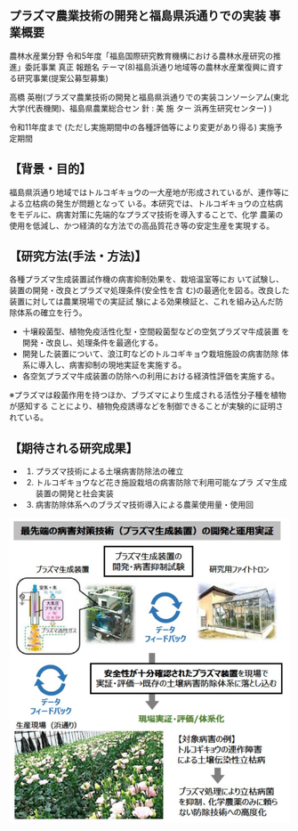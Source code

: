 ## プラズマ農業技術の開発と福島県浜通りでの実装 事業概要

農林水産業分野 令和5年度「福島国際研究教育機構における農林水産研究の推進」委託事業 真正 報題名 テーマ(8)福島浜通り地域等の農林水産業復興に資する研究事業(提案公募型募集)

高橋 英樹(ブラズマ農業技術の開発と福島県浜通りでの実装コンソーシアム(東北大学(代表機関)、福島県農業総合セン 針 : 美 施 ター 浜再生研究センター) )

令和11年度まで (ただし実施期間中の各種評価等により変更があり得る) 実施予定期間

## 【背景・目的】

福島県浜通り地域ではトルコギキョウの一大産地が形成されているが、連作等による立枯病の発生が問題となって いる。本研究では、トルコギキョウの立枯病をモデルに、病害対策に先端的なプラズマ技術を導入することで、化学 農薬の使用を低減し、かつ経済的な方法での高品質花き等の安定生産を実現する。

## 【研究方法(手法・方法)】

各種プラズマ生成装置試作機の病害抑制効果を、栽培温室等にお いて試験し、装置の開発・改良とプラズマ処理条件(安全性を含 む)の最適化を図る。改良した装置に対しては農業現場での実証試 験による効果検証と、これを組み込んだ防除体系の確立を行う。

- 十壌殺菌型、植物免疫活性化型・空間殺菌型などの空気プラズマ牛成装置 を開発・改良し、処理条件を最適化する。
- 開発した装置について、浪江町などのトルコギキョウ栽培施設の病害防除 体系に導入し、病害抑制の現地実証を実施する。
- 各空気プラズマ牛成装置の防除への利用における経済性評価を実施する。

※プラズマは殺菌作用を持つほか、ブラズマにより生成される活性分子種を植物が感知する ことにより、植物免疫誘導などを制御できることが実験的に証明されている。

## 【期待される研究成果】

- 1. プラズマ技術による土壌病害防除法の確立
- 2. トルコギキョウなど花き施設栽培の病害防除で利用可能なプラ ズマ生成装置の開発と社会実装
- 3. 病害防除体系へのブラズマ技術導入による農薬使用量・使用回

![](_page_0_Figure_16.jpeg)


